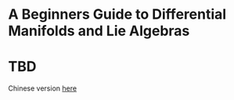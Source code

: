 # A Beginners Guide to Differential Manifolds and Lie Algebras


# TBD

Chinese version [here](../zh-cn/differential_geometry/)
